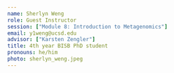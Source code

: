 ```yaml
---
name: Sherlyn Weng
role: Guest Instructor
session: ["Module 8: Introduction to Metagenomics"]
email: y1weng@ucsd.edu
advisor: ["Karsten Zengler"]
title: 4th year BISB PhD student
pronouns: he/him
photo: sherlyn_weng.jpeg
---
```

